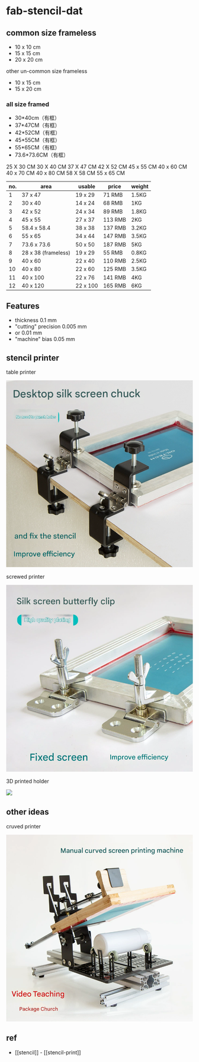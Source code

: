 
# fab-stencil-dat 


## common size frameless

- 10 x 10 cm
- 15 x 15 cm
- 20 x 20 cm

other un-common size frameless

- 10 x 15 cm
- 15 x 20 cm


### all size framed 

- 30*40cm（有框）
- 37*47CM（有框）
- 42*52CM（有框）
- 45*55CM（有框）
- 55*65CM（有框）
- 73.6*73.6CM（有框）



25 X 30 CM
30 X 40 CM
37 X 47 CM
42 X 52 CM
45 x 55 CM
40 x 60 CM
40 x 70 CM
40 x 80 CM
58 X 58 CM
55 x 65 CM



| no. | area                | usable   | price   | weight |
| --- | ------------------- | -------- | ------- | ------ |
| 1   | 37 x 47             | 19 x 29  | 71 RMB  | 1.5KG  |
| 2   | 30 x 40             | 14 x 24  | 68 RMB  | 1KG    |
| 3   | 42 x 52             | 24 x 34  | 89 RMB  | 1.8KG  |
| 4   | 45 x 55             | 27 x 37  | 113 RMB | 2KG    |
| 5   | 58.4 x 58.4         | 38 x 38  | 137 RMB | 3.2KG  |
| 6   | 55 x 65             | 34 x 44  | 147 RMB | 3.5KG  |
| 7   | 73.6 x 73.6         | 50 x 50  | 187 RMB | 5KG    |
| 8   | 28 x 38 (frameless) | 19 x 29  | 55 RMB  | 0.8KG  |
| 9   | 40 x 60             | 22 x 40  | 110 RMB | 2.5KG  |
| 10  | 40 x 80             | 22 x 60  | 125 RMB | 3.5KG  |
| 11  | 40 x 100            | 22 x 76  | 141 RMB | 4KG    |
| 12  | 40 x 120            | 22 x 100 | 165 RMB | 6KG    |


## Features 

- thickness 0.1 mm 
- "cutting" precision 0.005 mm
- or 0.01 mm
- "machine" bias 0.05 mm


## stencil printer 

table printer 

![](2025-09-01-17-56-12.png)

screwed printer 

![](2025-09-01-17-57-01.png)




3D printed holder 

![](2025-08-19-17-53-38.png)



## other ideas 

cruved printer 

![](2025-09-01-17-57-49.png)


## ref 

- [[stencil]] - [[stencil-print]]